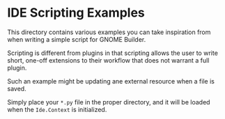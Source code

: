 # IDE Scripting Examples

This directory contains various examples you can take inspiration from when
writing a simple script for GNOME Builder.

Scripting is different from plugins in that scripting allows the user to
write short, one-off extensions to their workflow that does not warrant
a full plugin.

Such an example might be updating ane external resource when a file is saved.

Simply place your `*.py` file in the proper directory, and it will be loaded
when the `Ide.Context` is initialized.
